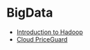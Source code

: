 # BigData

- [Introduction to Hadoop](./introduction_to_hadoop)
- [Cloud PriceGuard](./cloud_priceguard-master)
